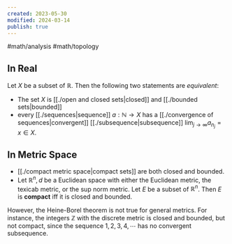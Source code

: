 ```yaml
---
created: 2023-05-30
modified: 2024-03-14
publish: true
---
```


#math/analysis #math/topology 
## In Real
Let $X$ be a subset of $\mathbb{R}$. Then the following two statements are *equivalent*:
- The set $X$ is [[./open and closed sets|closed]] and [[./bounded sets|bounded]]
- every [[./sequences|sequence]] $a: \mathbb{N} \rightarrow X$ has a [[./convergence of sequences|convergent]] [[./subsequence|subsequence]] $\lim_{j \rightarrow \infty} a_{n_j} = x \in X$.

## In Metric Space
- [[./compact metric space|compact sets]] are both closed and bounded.
- Let $\mathbb{R}^n, d$ be a Euclidean space with either the Euclidean metric, the texicab metric, or the sup norm metric. Let $E$ be a subset of $\mathbb{R}^n$. Then $E$ is **compact** iff it is closed and bounded.

However, the Heine-Borel theorem is not true for general metrics. For instance, the integers $\mathbb{Z}$ with the discrete metric is closed and bounded, but not compact, since the sequence $1, 2, 3, 4, \cdots$ has no convergent subsequence.